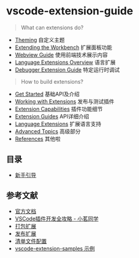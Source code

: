 # vscode-extension-guide

> What can extensions do?

- [Theming](https://code.visualstudio.com/api/extension-capabilities/theming) 自定义主题
- [Extending the Workbench](https://code.visualstudio.com/api/extension-capabilities/extending-workbench) 扩展面板功能
- [Webview Guide](https://code.visualstudio.com/api/extension-guides/webview) 使用前端技术展示内容
- [Language Extensions Overview](https://code.visualstudio.com/api/language-extensions/overview) 语言扩展
- [Debugger Extension Guide](https://code.visualstudio.com/api/extension-guides/debugger-extension) 特定运行时调试

> How to build extensions?

- [Get Started](https://code.visualstudio.com/api/get-started/your-first-extension) 基础API及介绍
- [Working with Extensions](https://code.visualstudio.com/api/working-with-extensions/testing-extension) 发布与测试插件
- [Extension Capabilities](https://code.visualstudio.com/api/extension-capabilities/overview) 插件功能细节
- [Extension Guides](https://code.visualstudio.com/api/extension-guides/overview) API详细介绍
- [Language Extensions](https://code.visualstudio.com/api/language-extensions/overview) 扩展语言支持
- [Advanced Topics](https://code.visualstudio.com/api/advanced-topics/extension-host) 高级部分
- [References](https://code.visualstudio.com/api/references/vscode-api) 其他啦

## 目录

- [新手引导](./get-started.md)

## 参考文献

- [官方文档](https://code.visualstudio.com/api)
- [VSCode插件开发全攻略 - 小茗同学](https://www.cnblogs.com/liuxianan/p/vscode-plugin-overview.html)
- [打包扩展](https://code.visualstudio.com/api/working-with-extensions/testing-extension)
- [发布扩展](https://code.visualstudio.com/api/working-with-extensions/publishing-extension)
- [清单文件配置](https://code.visualstudio.com/api/references/extension-manifest)
- [vscode-extension-samples 示例](https://github.com/Microsoft/vscode-extension-samples)
